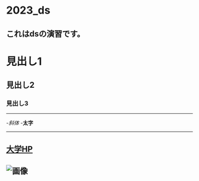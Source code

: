 # 2023_ds
これはdsの演習です。
--
# 見出し1
## 見出し2
### 見出し3

---
-_斜体_
-**太字**

---
[大学HP](https://www.nagoya-cu.ac.jp)
---
![画像](https://www.nagoya-cu.ac.jp/sda/common/image/header-logo.png)
---
